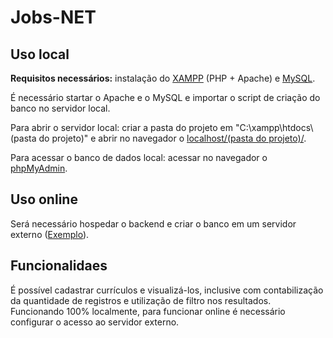 # Jobs-NET
 
<h2>Uso local</h2>
<p><b>Requisitos necessários:</b> instalação do <a href="https://www.apachefriends.org/index.html" target="_blank">XAMPP</a> (PHP + Apache) e <a href="https://dev.mysql.com/downloads/installer/" target="_blank">MySQL</a>.</p>
<p>É necessário startar o Apache e o MySQL e importar o script de criação do banco no servidor local.</p>
<p>Para abrir o servidor local: criar a pasta do projeto em "C:\xampp\htdocs\(pasta do projeto)" e abrir no navegador o <a href="http://localhost/(pasta do projeto)/" target="_blank">localhost/(pasta do projeto)/</a>.</p>
<p>Para acessar o banco de dados local: acessar no navegador o <a href="http://localhost/phpmyadmin/">phpMyAdmin</a>.</p>

<h2>Uso online</h2>
<p>Será necessário hospedar o backend e criar o banco em um servidor externo (<a href="https://jobsnet-stella.000webhostapp.com/index.html" target="_blank">Exemplo</a>).</p>

<h2>Funcionalidaes</h2>
<p>É possível cadastrar currículos e visualizá-los, inclusive com contabilização da quantidade de registros e utilização de filtro nos resultados. Funcionando 100% localmente, para funcionar online é necessário configurar o acesso ao servidor externo.</p>
